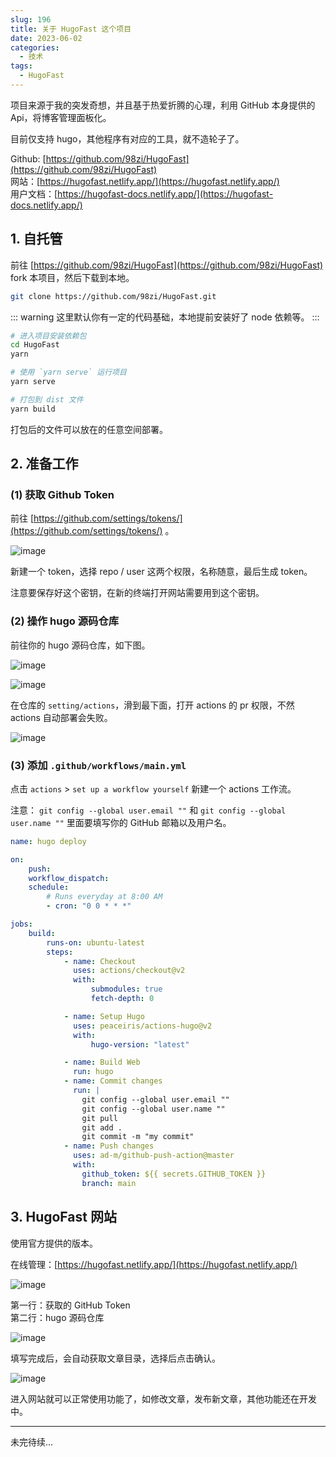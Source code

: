 ```yaml
---
slug: 196
title: 关于 HugoFast 这个项目
date: 2023-06-02
categories: 
  - 技术
tags:
  - HugoFast
---
```


项目来源于我的突发奇想，并且基于热爱折腾的心理，利用 GitHub 本身提供的 Api，将博客管理面板化。

目前仅支持 hugo，其他程序有对应的工具，就不造轮子了。

Github: [https://github.com/98zi/HugoFast](https://github.com/98zi/HugoFast)  
网站：[https://hugofast.netlify.app/](https://hugofast.netlify.app/)  
用户文档：[https://hugofast-docs.netlify.app/](https://hugofast-docs.netlify.app/)

## 1. 自托管

前往 [https://github.com/98zi/HugoFast](https://github.com/98zi/HugoFast) fork 本项目，然后下载到本地。

```bash
git clone https://github.com/98zi/HugoFast.git
```

::: warning
这里默认你有一定的代码基础，本地提前安装好了 node 依赖等。
:::


```bash
# 进入项目安装依赖包
cd HugoFast
yarn

# 使用 `yarn serve` 运行项目
yarn serve
```

```bash
# 打包到 dist 文件
yarn build
```

打包后的文件可以放在的任意空间部署。

## 2. 准备工作


### (1) 获取 Github Token 

前往 [https://github.com/settings/tokens/](https://github.com/settings/tokens/) 。

![image](https://imgurl.zishu.me/images/image.78dovytsm800.png)

新建一个 token，选择 repo / user 这两个权限，名称随意，最后生成 token。

注意要保存好这个密钥，在新的终端打开网站需要用到这个密钥。

### (2) 操作 hugo 源码仓库

前往你的 hugo 源码仓库，如下图。

![image](https://imgurl.zishu.me/images/image.3uzka7ljq5k0.webp)

![image](https://imgurl.zishu.me/images/image.61dcey3vxtk0.webp)

在仓库的 `setting/actions`，滑到最下面，打开 actions 的 pr 权限，不然 actions 自动部署会失败。

![image](https://imgurl.zishu.me/images/image.22kcble6v8zk.webp)

### (3) 添加 `.github/workflows/main.yml`

点击 `actions` > `set up a workflow yourself` 新建一个 actions 工作流。

注意：
`git config --global user.email ""` 和 `git config --global user.name ""` 里面要填写你的 GitHub 邮箱以及用户名。

```yml
name: hugo deploy

on:
    push:
    workflow_dispatch:
    schedule:
        # Runs everyday at 8:00 AM
        - cron: "0 0 * * *"

jobs:
    build:
        runs-on: ubuntu-latest
        steps:
            - name: Checkout
              uses: actions/checkout@v2
              with:
                  submodules: true
                  fetch-depth: 0

            - name: Setup Hugo
              uses: peaceiris/actions-hugo@v2
              with:
                  hugo-version: "latest"

            - name: Build Web
              run: hugo
            - name: Commit changes
              run: |
                git config --global user.email ""
                git config --global user.name ""
                git pull
                git add .
                git commit -m "my commit"
            - name: Push changes
              uses: ad-m/github-push-action@master
              with:
                github_token: ${{ secrets.GITHUB_TOKEN }}
                branch: main
```


## 3. HugoFast 网站 

使用官方提供的版本。

在线管理：[https://hugofast.netlify.app/](https://hugofast.netlify.app/)

![image](https://imgurl.zishu.me/images/image.5ocupnuzhjs0.webp)

第一行：获取的 GitHub Token  
第二行：hugo 源码仓库  

![image](https://imgurl.zishu.me/images/image.5jmwjxbnk0c0.webp)

填写完成后，会自动获取文章目录，选择后点击确认。

![image](https://imgurl.zishu.me/images/2023/647e9e250aeff.png)

进入网站就可以正常使用功能了，如修改文章，发布新文章，其他功能还在开发中。

---

未完待续...